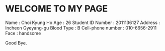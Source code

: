 # WELCOME TO MY PAGE

Name : Choi Kyung Ho
Age : 26
Student ID Number : 2011136127
Address : Incheon Gyeyang-gu
Blood Type : B
Cell-phone number : 010-6656-2911
Face : handsome

Good Bye.